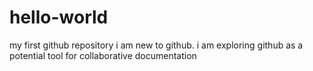 # hello-world
my first github repository
i am new to github. i am exploring github as a potential tool for collaborative documentation
